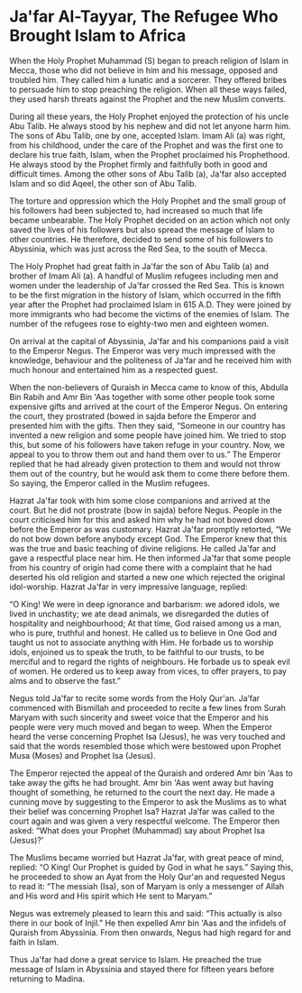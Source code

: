 Ja'far Al-Tayyar, The Refugee Who Brought Islam to Africa
=========================================================

When the Holy Prophet Muhammad (S) began to preach religion of Islam in
Mecca, those who did not believe in him and his message, opposed and
troubled him. They called him a lunatic and a sorcerer. They offered
bribes to persuade him to stop preaching the religion. When all these
ways failed, they used harsh threats against the Prophet and the new
Muslim converts.

During all these years, the Holy Prophet enjoyed the protection of his
uncle Abu Talib. He always stood by his nephew and did not let anyone
harm him. The sons of Abu Talib, one by one, accepted Islam. Imam Ali
(a) was right, from his childhood, under the care of the Prophet and was
the first one to declare his true faith, Islam, when the Prophet
proclaimed his Prophethood. He always stood by the Prophet firmly and
faithfully both in good and difficult times. Among the other sons of Abu
Talib (a), Ja'far also accepted Islam and so did Aqeel, the other son of
Abu Talib.

The torture and oppression which the Holy Prophet and the small group of
his followers had been subjected to, had increased so much that life
became unbearable. The Holy Prophet decided on an action which not only
saved the lives of his followers but also spread the message of Islam to
other countries. He therefore, decided to send some of his followers to
Abyssinia, which was just across the Red Sea, to the south of Mecca.

The Holy Prophet had great faith in Ja'far the son of Abu Talib (a) and
brother of Imam Ali (a). A handful of Muslim refugees including men and
women under the leadership of Ja'far crossed the Red Sea. This is known
to be the first migration in the history of Islam, which occurred in the
fifth year after the Prophet had proclaimed Islam in 615 A.D. They were
joined by more immigrants who had become the victims of the enemies of
Islam. The number of the refugees rose to eighty-two men and eighteen
women.

On arrival at the capital of Abyssinia, Ja'far and his companions paid a
visit to the Emperor Negus. The Emperor was very much impressed with the
knowledge, behaviour and the politeness of Ja'far and he received him
with much honour and entertained him as a respected guest.

When the non-believers of Quraish in Mecca came to know of this, Abdulla
Bin Rabih and Amr Bin 'Aas together with some other people took some
expensive gifts and arrived at the court of the Emperor Negus. On
entering the court, they prostrated (bowed in sajda before the Emperor
and presented him with the gifts. Then they said, “Someone in our
country has invented a new religion and some people have joined him. We
tried to stop this, but some of his followers have taken refuge in your
country. Now, we appeal to you to throw them out and hand them over to
us.” The Emperor replied that he had already given protection to them
and would not throw them out of the country, but he would ask them to
come there before them. So saying, the Emperor called in the Muslim
refugees.

Hazrat Ja'far took with him some close companions and arrived at the
court. But he did not prostrate (bow in sajda) before Negus. People in
the court criticised him for this and asked him why he had not bowed
down before the Emperor as was customary. Hazrat Ja'far promptly
retorted, “We do not bow down before anybody except God. The Emperor
knew that this was the true and basic teaching of divine religions. He
called Ja'far and gave a respectful place near him. He then informed
Ja'far that some people from his country of origin had come there with a
complaint that he had deserted his old religion and started a new one
which rejected the original idol-worship. Hazrat Ja'far in very
impressive language, replied:

“O King! We were in deep ignorance and barbarism: we adored idols, we
lived in unchastity; we ate dead animals, we disregarded the duties of
hospitality and neighbourhood; At that time, God raised among us a man,
who is pure, truthful and honest. He called us to believe in One God and
taught us not to associate anything with Him. He forbade us to worship
idols, enjoined us to speak the truth, to be faithful to our trusts, to
be merciful and to regard the rights of neighbours. He forbade us to
speak evil of women. He ordered us to keep away from vices, to offer
prayers, to pay alms and to observe the fast.”

Negus told Ja'far to recite some words from the Holy Qur'an. Ja’far
commenced with Bismillah and proceeded to recite a few lines from Surah
Maryam with such sincerity and sweet voice that the Emperor and his
people were very much moved and began to weep. When the Emperor heard
the verse concerning Prophet Isa (Jesus), he was very touched and said
that the words resembled those which were bestowed upon Prophet Musa
(Moses) and Prophet Isa (Jesus).

The Emperor rejected the appeal of the Quraish and ordered Amr bin 'Aas
to take away the gifts he had brought. Amr bin 'Aas went away but having
thought of something, he returned to the court the next day. He made a
cunning move by suggesting to the Emperor to ask the Muslims as to what
their belief was concerning Prophet Isa? Hazrat Ja’far was called to the
court again and was given a very respectful welcome. The Emperor then
asked: “What does your Prophet (Muhammad) say about Prophet Isa
(Jesus)?'

The Muslims became worried but Hazrat Ja'far, with great peace of mind,
replied: “O King! Our Prophet is guided by God in what he says.” Saying
this, he proceeded to show an Ayat from the Holy Qur'an and requested
Negus to read it: “The messiah (Isa), son of Maryam is only a messenger
of Allah and His word and His spirit which He sent to Maryam.”

Negus was extremely pleased to learn this and said: “This actually is
also there in our book of Injil.” He then expelled Amr bin 'Aas and the
infidels of Quraish from Abyssinia. From then onwards, Negus had high
regard for and faith in Islam.

Thus Ja'far had done a great service to Islam. He preached the true
message of Islam in Abyssinia and stayed there for fifteen years before
returning to Madina.



